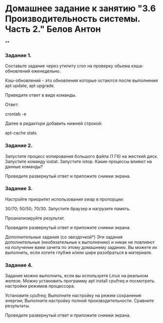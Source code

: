 # Домашнее задание к занятию "3.6 Производительность системы. Часть 2." Белов Антон
**

### Задание 1.
Составьте задание через утилиту cron на проверку обьема кэша-обновлений еженедельно.

Кэш-обновлений - это обновления которые остаются после выполнения apt update, apt upgrade.

Приведите ответ в виде команды.

Ответ:

crontab -e

Далее в редакторе добавить нижней строкой:

apt-cache stats

### Задание 2.
Запустите процесс копирования большого файла (1 Гб) на жесткий диск.
Запустите команду iostat.
Запустите iotop.
Какие процессы влияют на данные команды?

Проведите развернутый ответ и приложите снимки экрана.

### Задание 3.
Настройте приоритет использования swap в пропорции:

30/70;
50/50;
70/30.
Запустите браузер и нагрузите память.

Проанализируйте результат.

Проведите развернутый ответ и приложите снимки экрана.

Дополнительные задания (со звездочкой*)
Эти задания дополнительные (необязательные к выполнению) и никак не повлияют на получение вами зачета по этому домашнему заданию. Вы можете их выполнить, если хотите глубже и/или шире разобраться в материале.

### Задание 4.
Задание можно выполнить, если вы используете Linux на реальном железе. Можно установить программу apt install cpufreq и посмотреть настройки режимов процессора.

Установите cpufreq;
Выполните настройку на режим сохранения энергии;
Выполните настройку полной производительности.
Сравните результаты.

Проведите развернутый ответ и приложите снимки экрана.
